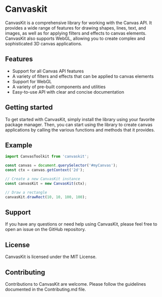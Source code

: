 # Canvaskit
CanvasKit is a comprehensive library for working with the Canvas API. It provides a wide range of features for drawing shapes, lines, text, and images, as well as for applying filters and effects to canvas elements. CanvasKit also supports WebGL, allowing you to create complex and sophisticated 3D canvas applications.

## Features
- Support for all Canvas API features
- A variety of filters and effects that can be applied to canvas elements
- Support for WebGL
- A variety of pre-built components and utilities
- Easy-to-use API with clear and concise documentation

## Getting started
To get started with CanvasKit, simply install the library using your favorite package manager. Then, you can start using the library to create canvas applications by calling the various functions and methods that it provides.

## Example
```typescript
import CanvasToolkit from 'canvaskit';

const canvas = document.querySelector('#myCanvas');
const ctx = canvas.getContext('2d');

// Create a new CanvasKit instance
const canvasKit = new CanvasKit(ctx);

// Draw a rectangle
canvasKit.drawRect(10, 10, 100, 100);

```

## Support
If you have any questions or need help using CanvasKit, please feel free to open an issue on the GitHub repository.

## License
CanvasKit is licensed under the MIT License.

## Contributing
Contributions to CanvasKit are welcome. Please follow the guidelines documented in the Contributing.md file.

